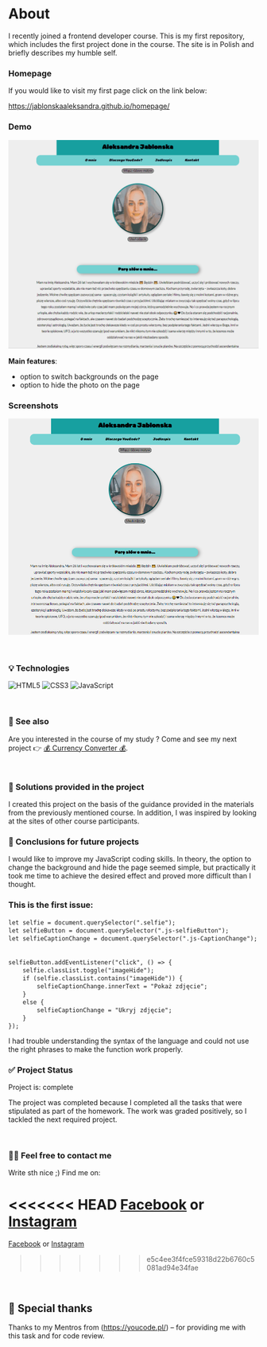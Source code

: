 # About

I recently joined a frontend developer course. This is my first repository, which includes the first project done in the course. The site is in Polish and briefly describes my humble self. 

### Homepage 

If you would like to visit my first page click on the link below:

https://jablonskaaleksandra.github.io/homepage/

### Demo

![GIF of my app](https://raw.githubusercontent.com/JablonskaAleksandra/homepage/main/images/homepageGif.gif)

**Main features**:
- option to switch backgrounds on the page
- option to hide the photo on the page

### Screenshots
![homepage](https://raw.githubusercontent.com/JablonskaAleksandra/homepage/main/images/homepageScreenshot.png)


&nbsp;
 
### 💡 Technologies

![HTML5](https://img.shields.io/badge/html5-%23E34F26.svg?style=for-the-badge&logo=html5&logoColor=white)
![CSS3](https://img.shields.io/badge/css3-%231572B6.svg?style=for-the-badge&logo=css3&logoColor=white)
![JavaScript](https://img.shields.io/badge/javascript-%23323330.svg?style=for-the-badge&logo=javascript&logoColor=%23F7DF1E)


&nbsp;
 
### 🔗 See also

Are you interested in the course of my study ?
Come and see my next project 👉 [💰 Currency Converter 💰](https://jablonskaaleksandra.github.io/currency-converter/).

&nbsp;
 
### 🤔 Solutions provided in the project

I created this project on the basis of the guidance provided in the materials from the previously mentioned course. In addition, I was inspired by looking at the sites of other course participants.


### 💭 Conclusions for future projects

I would like to improve my JavaScript coding skills. In theory, the option to change the background and hide the page seemed simple, but practically it took me time to achieve the desired effect and proved more difficult than I thought.

### This is the first issue:
```
let selfie = document.querySelector(".selfie");
let selfieButton = document.querySelector(".js-selfieButton");
let selfieCaptionChange = document.querySelector(".js-CaptionChange");


selfieButton.addEventListener("click", () => {
    selfie.classList.toggle("imageHide");
    if (selfie.classList.contains("imageHide")) {
        selfieCaptionChange.innerText = "Pokaż zdjęcie";
    }
    else {
        selfieCaptionChange = "Ukryj zdjęcie";
    }
});
```

I had trouble understanding the syntax of the language and could not use the right phrases to make the function work properly.


### ✅ Project Status
Project is: complete

The project was completed because I completed all the tasks that were stipulated as part of the homework. The work was graded positively, so I tackled the next required project.


&nbsp;

### 🙋‍♂️ Feel free to contact me
Write sth nice ;) Find me on:

<<<<<<< HEAD
[Facebook](https://www.facebook.com/profile.php?id=100000886447163) or [Instagram](https://www.instagram.com/_nemeyeth_/)
=======
[Facebook](https://www.facebook.com/profile.php?id=100000886447163) or [Instagram](https://www.instagram.com/_nemeyeth_/) 
>>>>>>> e5c4ee3f4fce59318d22b6760c5081ad94e34fae


&nbsp;

## 👏 Special thanks
Thanks to my Mentros from (https://youcode.pl/) – for providing me with this task and for code review.
